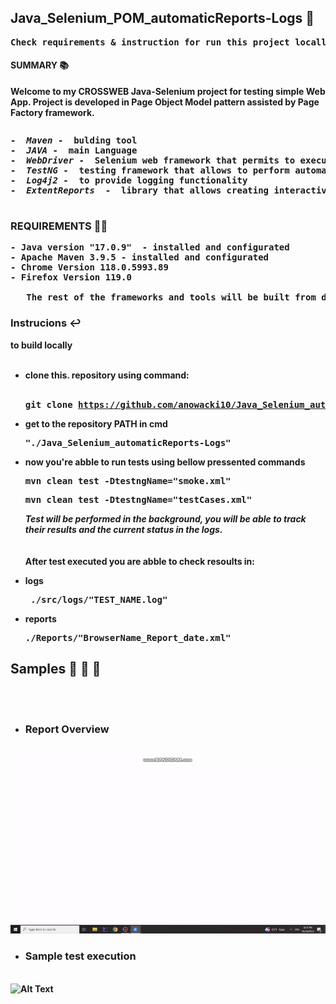 ## Java_Selenium_POM_automaticReports-Logs 📰
<pre>
<b>Check requirements & instruction for run this project locally or checkout samples bellow 🔽 <b>
</pre>
#### SUMMARY 📚

Welcome to my **CROSSWEB** Java-Selenium project for testing simple Web App.
Project is developed in **Page Object Model** pattern assisted by **Page Factory** framework.
<Pre></Pre>
<pre>
-  <b><i>Maven</b></i> -  bulding tool
-  <b><i>JAVA</b></i> -  main Language
-  <b><i>WebDriver</b></i> -  Selenium web framework that permits to execute cross-browser tests
-  <b><i>TestNG</b></i> -  testing framework that allows to perform automated testing
-  <b><i>Log4j2</b></i> -  to provide logging functionality
-  <b><i>ExtentReports</b></i>  -  library that allows creating interactive reports automatticly

</Pre>
  
### REQUIREMENTS 💂‍♂️
<pre>
- <b>Java version "17.0.9" </b> - installed and configurated
- <b>Apache Maven 3.9.5</b> - installed and configurated
- <b>Chrome Version 118.0.5993.89</b> 
- <b>Firefox Version 119.0 </b>
  
   <b>The rest of the frameworks and tools will be built from dependencies in pom.xml. </b>
</pre>

<h3>Instrucions ↩️</h3> to build locally<br></br>

- **clone this. repository using command:**
  <br></br><pre>git clone https://github.com/anowacki10/Java_Selenium_automaticReports-Logs.git</pre>
- **get to the repository PATH in cmd** <pre> "./Java_Selenium_automaticReports-Logs"</pre>
- **now you're abble to run tests using bellow pressented commands** <pre>mvn clean test -DtestngName="smoke.xml"</pre> <pre>mvn clean test -DtestngName="testCases.xml"</pre>

  <i>   Test will be performed in the background, you will be able to track their results and the current status in the logs.</i> <br><br/><br>After test executed you are abble to check resoults in:</br>

- logs <pre> ./src/logs/"TEST_NAME.log"   </pre>
- reports <pre> ./Reports/"BrowserName_Report_date.xml"</pre>

## Samples 🙈 🙉 🙊
<br></br>
- ### Report Overview
<br>![Alt Text](./extentReport_overview.gif)</br>
- ### Sample test execution
<br>![Alt Text](.sampleTestExecute.gif)</br>
